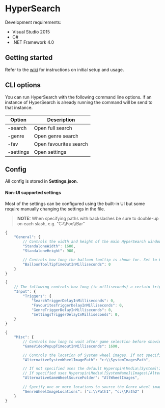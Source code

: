 # HyperSearch

Development requirements:
 
* Visual Studio 2015
* C#
* .NET Framework 4.0

## Getting started

Refer to the [wiki]( https://github.com/pietie/HyperSearch/wiki "HyperSearch Wiki") for instructions on initial setup and usage.


## CLI options

You can run HyperSearch with the following command line options. If an instance of HyperSearch is already running the command will be send to that instance.

Option | Description
---- | ----
-search|Open full search
-genre|Open genre search
-fav|Open favourites search
-settings|Open settings 

## Config

All config is stored in **Settings.json**.

#### Non-UI supported settings 

Most of the settings can be configured using the built-in UI but some require manually changing the settings in the file.

>**NOTE:** When specifying paths with backslashes be sure to double-up on each slash, e.g. "C:\\\Foo\\\Bar"

```javascript
{
    "General": {
        // Controls the width and height of the main HyperSearch windows if Standalone mode is enabled.
        "StandaloneWidth": 1600,
        "StandaloneHeight": 900,

        // Controls how long the balloon tooltip is shown for. Set to 0 to disable completely.
        "BalloonToolTipTimeOutInMilliseconds": 0
    }
}
```

```javascript
{
    // The following controls how long (in milliseconds) a certain trigger key needs to be held down before it fires. Set to 0 to fire immediately.
    "Input": {
        "Triggers": {
            "SearchTriggerDelayInMilliseconds": 0,
            "FavouritesTriggerDelayInMilliseconds": 0,
            "GenreTriggerDelayInMilliseconds": 0,
            "SettingsTriggerDelayInMilliseconds": 0,
    }
}

```

```javascript
{
    "Misc": {
        // Controls how long to wait after game selection before showing the game video
        "GameVideoPopupTimeoutInMilliseconds": 1600,

        // Controls the location of System wheel images. If not specified, uses Hyperspin\Media\Main Menu\Images\Wheel by default
        "AlternativeSystemWheelImagePath": "c:\\SystemImagesPath",

        // If not specified uses the default Hyperspin\Media\[System]\Images\Wheel
        // If specified uses Hyperspin\Media\[SystemName]\Images\[AlternativeGameWheelSourceFolder]
        "AlternativeGameWheelSourceFolder": "AltWheelImages",
    
        // Specify one or more locations to source the Genre wheel images from. Paths may be relative
        "GenreWheelImageLocations": ["c:\\Path1", "c:\\Path2" ]
    }
}
```